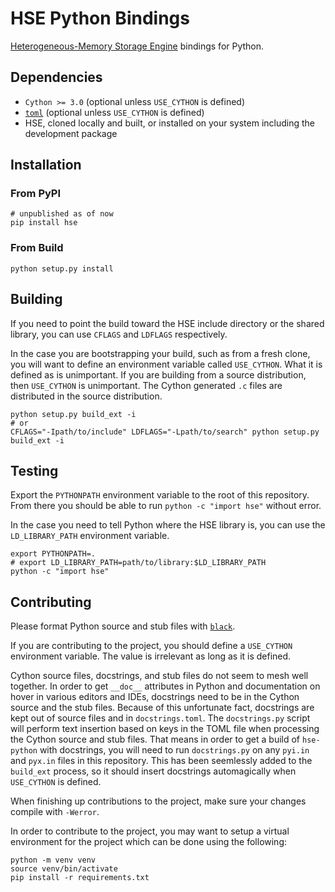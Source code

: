 # HSE Python Bindings

[Heterogeneous-Memory Storage Engine](https://github.com/hse-project/hse)
bindings for Python.

## Dependencies

* `Cython >= 3.0` (optional unless `USE_CYTHON` is defined)
* [`toml`](https://pypi.org/project/toml/) (optional unless `USE_CYTHON` is
defined)
* HSE, cloned locally and built, or installed on your system including the
development package

## Installation

### From PyPI

```shell
# unpublished as of now
pip install hse
```

### From Build

```shell
python setup.py install
```

## Building

If you need to point the build toward the HSE include directory or the shared
library, you can use `CFLAGS` and `LDFLAGS` respectively.

In the case you are bootstrapping your build, such as from a fresh clone, you
will want to define an environment variable called `USE_CYTHON`. What it is
defined as is unimportant. If you are building from a source distribution, then
`USE_CYTHON` is unimportant. The Cython generated `.c` files are distributed in
the source distribution.

```shell
python setup.py build_ext -i
# or
CFLAGS="-Ipath/to/include" LDFLAGS="-Lpath/to/search" python setup.py build_ext -i
```

## Testing

Export the `PYTHONPATH` environment variable to the root of this repository.
From there you should be able to run `python -c "import hse"` without error.

In the case you need to tell Python where the HSE library is, you can use
the `LD_LIBRARY_PATH` environment variable.

```shell
export PYTHONPATH=.
# export LD_LIBRARY_PATH=path/to/library:$LD_LIBRARY_PATH
python -c "import hse"
```

## Contributing

Please format Python source and stub files with
[`black`](https://github.com/psf/black).

If you are contributing to the project, you should define a `USE_CYTHON`
environment variable. The value is irrelevant as long as it is defined.

Cython source files, docstrings, and stub files do not seem to mesh well
together. In order to get `__doc__` attributes in Python and documentation on
hover in various editors and IDEs, docstrings need to be in the Cython source
and the stub files. Because of this unfortunate fact, docstrings are kept out
of source files and in `docstrings.toml`. The `docstrings.py` script will
perform text insertion based on keys in the TOML file when processing the
Cython source and stub files. That means in order to get a build of
`hse-python` with docstrings, you will need to run `docstrings.py` on any
`pyi.in` and `pyx.in` files in this repository. This has been seemlessly
added to the `build_ext` process, so it should insert docstrings
automagically when `USE_CYTHON` is defined.

When finishing up contributions to the project, make sure your changes
compile with `-Werror`.

In order to contribute to the project, you may want to setup a virtual
environment for the project which can be done using the following:

```shell
python -m venv venv
source venv/bin/activate
pip install -r requirements.txt
```
